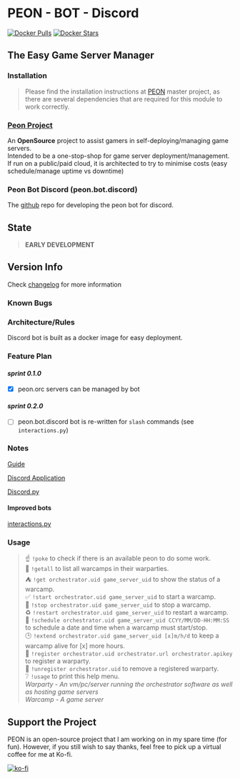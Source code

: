 # PEON - BOT - Discord

[![Docker Pulls](https://img.shields.io/docker/pulls/umlatt/peon.bot.discord.svg)](https://hub.docker.com/r/umlatt/peon.bot.discord)
[![Docker Stars](https://img.shields.io/docker/stars/umlatt/peon.bot.discord.svg)](https://hub.docker.com/r/umlatt/peon.bot.discord)

## The Easy Game Server Manager

### Installation

> Please find the installation instructions at [PEON](https://github.com/the-peon-project/peon/) master project, as there are several dependencies that are required for this module to work correctly.

### [Peon Project](https://github.com/the-peon-project/peon)

An **OpenSource** project to assist gamers in self-deploying/managing game servers.\
Intended to be a one-stop-shop for game server deployment/management.\
If run on a public/paid cloud, it is architected to try to minimise costs (easy schedule/manage uptime vs downtime)

### Peon Bot Discord (peon.bot.discord)

The [github](https://github.com/the-peon-project/peon-bot-discord/) repo for developing the peon bot for discord.

## State

> **EARLY DEVELOPMENT**

## Version Info

Check [changelog](https://github.com/the-peon-project/peon-bot-discord/blob/master/changelog.md) for more information

### Known Bugs

### Architecture/Rules

Discord bot is built as a docker image for easy deployment.

### Feature Plan

#### *sprint 0.1.0*

- [x] peon.orc servers can be managed by bot

#### *sprint 0.2.0*

- [ ] peon.bot.discord bot is re-written for ``slash`` commands (see ``interactions.py``)

### Notes

[Guide](https://realpython.com/how-to-make-a-discord-bot-python/)

[Discord Application](https://discord.com/developers/applications)

[Discord.py](https://discordpy.readthedocs.io/en/stable/ext/commands/api.html#bots)

#### Improved bots

[interactions.py](https://discord-interactions.readthedocs.io/en/latest/quickstart.html)

### Usage

> :point_up:  ``!poke``  to check if there is an available peon to do some work.\
> :european_castle:  ``!getall``  to list all warcamps in their warparties.\
> :tent:  ``!get orchestrator.uid game_server_uid``  to show the status of a warcamp.\
> :white_check_mark:  ``!start orchestrator.uid game_server_uid``  to start a warcamp.\
> :checkered_flag:  ``!stop orchestrator.uid game_server_uid``  to stop a warcamp.\
> :recycle:  ``!restart orchestrator.uid game_server_uid``  to restart a warcamp.\
> :calendar:  ``!schedule orchestrator.uid game_server_uid CCYY/MM/DD-HH:MM:SS``  to schedule a date and time when a warcamp must start/stop.\
> :clock3:  ``!extend orchestrator.uid game_server_uid [x]m/h/d``  to keep a warcamp alive for [x] more hours.\
> :wrench:  ``!register orchestrator.uid orchestrator.url orchestrator.apikey``  to register a warparty.\
> :hammer:  ``!unregister orchestrator.uid``  to remove a registered warparty.\
> :grey_question:  ``!usage``  to print this help menu.\
*Warparty - An vm/pc/server running the orchestrator software as well as hosting game servers*\
*Warcamp - A game server*

## Support the Project

PEON is an open-source project that I am working on in my spare time (for fun).
However, if you still wish to say thanks, feel free to pick up a virtual coffee for me at Ko-fi.

[![ko-fi](https://ko-fi.com/img/githubbutton_sm.svg)](https://ko-fi.com/K3K567ILJ)
